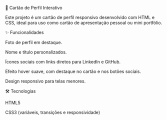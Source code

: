 👤 Cartão de Perfil Interativo

Este projeto é um cartão de perfil responsivo desenvolvido com HTML e CSS, ideal para uso como cartão de apresentação pessoal ou mini portfólio.

✨ Funcionalidades

Foto de perfil em destaque.

Nome e título personalizados.

Ícones sociais com links diretos para LinkedIn e GitHub.

Efeito hover suave, com destaque no cartão e nos botões sociais.

Design responsivo para telas menores.

🛠️ Tecnologias

HTML5

CSS3 (variáveis, transições e responsividade)

